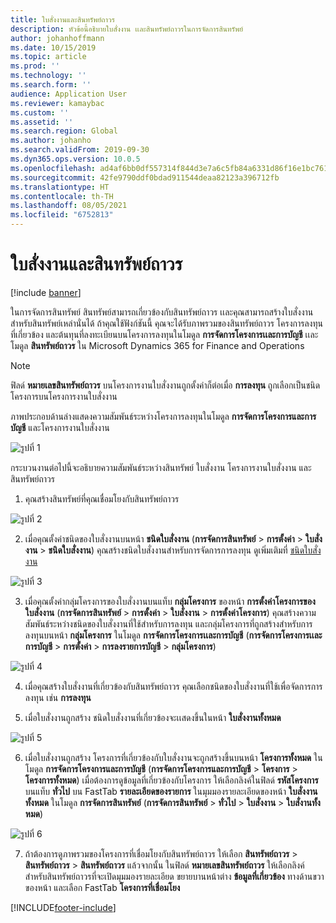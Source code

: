 ```yaml
---
title: ใบสั่งงานและสินทรัพย์ถาวร
description: หัวข้อนี้อธิบายใบสั่งงาน เเละสินทรัพย์ถาวรในการจัดการสินทรัพย์
author: johanhoffmann
ms.date: 10/15/2019
ms.topic: article
ms.prod: ''
ms.technology: ''
ms.search.form: ''
audience: Application User
ms.reviewer: kamaybac
ms.custom: ''
ms.assetid: ''
ms.search.region: Global
ms.author: johanho
ms.search.validFrom: 2019-09-30
ms.dyn365.ops.version: 10.0.5
ms.openlocfilehash: ad4af6bb0df557314f844d3e7a6c5fb84a6331d86f16e1bc76150f78ce3039e4
ms.sourcegitcommit: 42fe9790ddf0bdad911544deaa82123a396712fb
ms.translationtype: HT
ms.contentlocale: th-TH
ms.lasthandoff: 08/05/2021
ms.locfileid: "6752813"
---
```

# <a name="work-orders-and-fixed-assets"></a>ใบสั่งงานและสินทรัพย์ถาวร

[!include [banner](../../includes/banner.md)]


ในการจัดการสินทรัพย์ สินทรัพย์สามารถเกี่ยวข้องกับสินทรัพย์ถาวร เเละคุณสามารถสร้างใบสั่งงานสำหรับสินทรัพย์เหล่านั่นได้ ถ้าคุณใช้ฟังก์ชันนี้ คุณจะได้รับภาพรวมของสินทรัพย์ถาวร โครงการลงทุนที่เกี่ยวข้อง และต้นทุนที่ลงทะเบียนบนโครงการลงทุนในโมดูล **การจัดการโครงการเเละการบัญชี** เเละโมดูล **สินทรัพย์ถาวร** ใน Microsoft Dynamics 365 for Finance and Operations

>[!NOTE]
>ฟิลด์ **หมายเลขสินทรัพย์ถาวร** บนโครงการงานใบสั่งงานถูกตั้งค่าก็ต่อเมื่อ **การลงทุน** ถูกเลือกเป็นชนิดโครงการบนโครงการงานใบสั่งงาน

ภาพประกอบด้านล่างแสดงความสัมพันธ์ระหว่างโครงการลงทุนในโมดูล **การจัดการโครงการและการบัญชี** และโครงการงานใบสั่งงาน

![รูปที่ 1](media/24-work-orders.png)

กระบวนงานต่อไปนี้จะอธิบายความสัมพันธ์ระหว่างสินทรัพย์ ใบสั่งงาน โครงการงานใบสั่งงาน และสินทรัพย์ถาวร

1. คุณสร้างสินทรัพย์ที่คุณเชื่อมโยงกับสินทรัพย์ถาวร

![รูปที่ 2](media/25-work-orders.png)

2. เมื่อคุณตั้งค่าชนิดของใบสั่งงานบนหน้า **ชนิดใบสั่งงาน** (**การจัดการสินทรัพย์** > **การตั้งค่า** > **ใบสั่งงาน** > **ชนิดใบสั่งงาน**) คุณสร้างชนิดใบสั่งงานสำหรับการจัดการการลงทุน ดูเพิ่มเติมที่ [ชนิดใบสั่งงาน](../setup-for-work-orders/work-order-types.md)

![รูปที่ 3](media/26-work-orders.png)

3. เมื่อคุณตั้งค่ากลุ่มโครงการของใบสั่งงานบนแท็บ **กลุ่มโครงการ** ของหน้า **การตั้งค่าโครงการของใบสั่งงาน** (**การจัดการสินทรัพย์** > **การตั้งค่า** > **ใบสั่งงาน** > **การตั้งค่าโครงการ**) คุณสร้างความสัมพันธ์ระหว่างชนิดของใบสั่งงานที่ใช้สำหรับการลงทุน และกลุ่มโครงการที่ถูกสร้างสำหรับการลงทุนบนหน้า **กลุ่มโครงการ** ในโมดูล **การจัดการโครงการเเละการบัญชี** (**การจัดการโครงการเเละการบัญชี** > **การตั้งค่า** > **การลงรายการบัญชี** > **กลุ่มโครงการ**)

![รูปที่ 4](media/27-work-orders.png)

4. เมื่อคุณสร้างใบสั่งงานที่เกี่ยวข้องกับสินทรัพย์ถาวร คุณเลือกชนิดของใบสั่งงานที่ใช้เพื่อจัดการการลงทุน เช่น **การลงทุน**

5. เมื่อใบสั่งงานถูกสร้าง ชนิดใบสั่งงานที่เกี่ยวข้องจะเเสดงขึ้นในหน้า **ใบสั่งงานทั้งหมด**

![รูปที่ 5](media/28-work-orders.png)

6. เมื่อใบสั่งงานถูกสร้าง โครงการที่เกี่ยวข้องกับใบสั่งงานจะถูกสร้างขึ้นบนหน้า **โครงการทั้งหมด** ในโมดูล **การจัดการโครงการและการบัญชี** (**การจัดการโครงการและการบัญชี** > **โครงการ** > **โครงการทั้งหมด**) เมื่อต้องการดูข้อมูลที่เกี่ยวข้องกับโครงการ ให้เลือกลิงค์ในฟิลด์ **รหัสโครงการ** บนแท็บ **ทั่วไป** บน FastTab **รายละเอียดของรายการ** ในมุมมองรายละเอียดของหน้า **ใบสั่งงานทั้งหมด** ในโมดูล **การจัดการสินทรัพย์** (**การจัดการสินทรัพย์** > **ทั่วไป** > **ใบสั่งงาน** > **ใบสั่งานทั้งหมด**)

![รูปที่ 6](media/29-work-orders.png)

7. ถ้าต้องการดูภาพรวมของโครงการที่เชื่อมโยงกับสินทรัพย์ถาวร ให้เลือก **สินทรัพย์ถาวร** > **สินทรัพย์ถาวร** > **สินทรัพย์ถาวร** แล้วจากนั้น ในฟิลด์ **หมายเลขสินทรัพย์ถาวร** ให้เลือกลิงค์สำหรับสินทรัพย์ถาวรที่จะเปิดมุมมองรายละเอียด ขยายบานหน้าต่าง **ข้อมูลที่เกี่ยวข้อง** ทางด้านขวาของหน้า และเลือก FastTab **โครงการที่เชื่อมโยง**



[!INCLUDE[footer-include](../../../includes/footer-banner.md)]